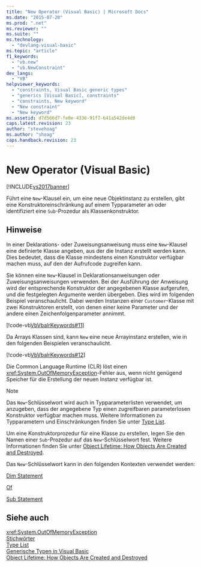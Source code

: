 ```yaml
---
title: "New Operator (Visual Basic) | Microsoft Docs"
ms.date: "2015-07-20"
ms.prod: ".net"
ms.reviewer: ""
ms.suite: ""
ms.technology: 
  - "devlang-visual-basic"
ms.topic: "article"
f1_keywords: 
  - "vb.new"
  - "vb.NewConstraint"
dev_langs: 
  - "VB"
helpviewer_keywords: 
  - "constraints, Visual Basic generic types"
  - "generics [Visual Basic], constraints"
  - "constraints, New keyword"
  - "New constraint"
  - "New keyword"
ms.assetid: d7d566d7-fe0e-4336-91f7-641a542de4d0
caps.latest.revision: 23
author: "stevehoag"
ms.author: "shoag"
caps.handback.revision: 23
---
```

# New Operator (Visual Basic)
[!INCLUDE[vs2017banner](../../../visual-basic/includes/vs2017banner.md)]

Führt eine `New`\-Klausel ein, um eine neue Objektinstanz zu erstellen, gibt eine Konstruktoreinschränkung auf einem Typparameter an oder identifiziert eine `Sub`\-Prozedur als Klassenkonstruktor.  
  
## Hinweise  
 In einer Deklarations\- oder Zuweisungsanweisung muss eine `New`\-Klausel eine definierte Klasse angeben, aus der die Instanz erstellt werden kann.  Dies bedeutet, dass die Klasse mindestens einen Konstruktor verfügbar machen muss, auf den der Aufrufcode zugreifen kann.  
  
 Sie können eine `New`\-Klausel in Deklarationsanweisungen oder Zuweisungsanweisungen verwenden.  Bei der Ausführung der Anweisung wird der entsprechende Konstruktor der angegebenen Klasse aufgerufen, und die festgelegten Argumente werden übergeben.  Dies wird im folgenden Beispiel veranschaulicht. Dabei werden Instanzen einer `Customer`\-Klasse mit zwei Konstruktoren erstellt, von denen einer keine Parameter und der andere einen Zeichenfolgenparameter annimmt.  
  
 [!code-vb[VbVbalrKeywords#11](../../../visual-basic/language-reference/codesnippet/VisualBasic/new-operator_1.vb)]  
  
 Da Arrays Klassen sind, kann `New` eine neue Arrayinstanz erstellen, wie in den folgenden Beispielen veranschaulicht.  
  
 [!code-vb[VbVbalrKeywords#12](../../../visual-basic/language-reference/codesnippet/VisualBasic/new-operator_2.vb)]  
  
 Die Common Language Runtime \(CLR\) löst einen <xref:System.OutOfMemoryException>\-Fehler aus, wenn nicht genügend Speicher für die Erstellung der neuen Instanz verfügbar ist.  
  
> [!NOTE]
>  Das `New`\-Schlüsselwort wird auch in Typparameterlisten verwendet, um anzugeben, dass der angegebene Typ einen zugreifbaren parameterlosen Konstruktor verfügbar machen muss.  Weitere Informationen zu Typparametern und Einschränkungen finden Sie unter [Type List](../../../visual-basic/language-reference/statements/type-list.md).  
  
 Um eine Konstruktorprozedur für eine Klasse zu erstellen, legen Sie den Namen einer `Sub`\-Prozedur auf das `New`\-Schlüsselwort fest.  Weitere Informationen finden Sie unter [Object Lifetime: How Objects Are Created and Destroyed](../../../visual-basic/programming-guide/language-features/objects-and-classes/object-lifetime-how-objects-are-created-and-destroyed.md).  
  
 Das `New`\-Schlüsselwort kann in den folgenden Kontexten verwendet werden:  
  
 [Dim Statement](../../../visual-basic/language-reference/statements/dim-statement.md)  
  
 [Of](../../../visual-basic/language-reference/statements/of-clause.md)  
  
 [Sub Statement](../../../visual-basic/language-reference/statements/sub-statement.md)  
  
## Siehe auch  
 <xref:System.OutOfMemoryException>   
 [Stichwörter](../../../visual-basic/language-reference/keywords/index.md)   
 [Type List](../../../visual-basic/language-reference/statements/type-list.md)   
 [Generische Typen in Visual Basic](../../../visual-basic/programming-guide/language-features/data-types/generic-types.md)   
 [Object Lifetime: How Objects Are Created and Destroyed](../../../visual-basic/programming-guide/language-features/objects-and-classes/object-lifetime-how-objects-are-created-and-destroyed.md)